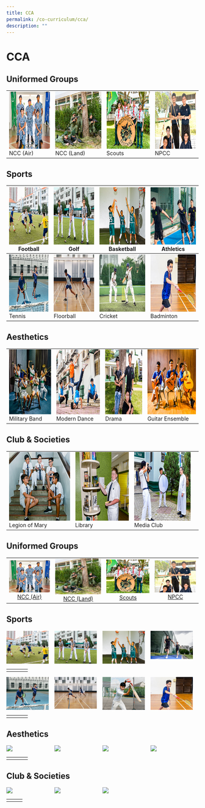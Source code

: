 ```yaml
---
title: CCA
permalink: /co-curriculum/cca/
description: ""
---
```

# CCA


## Uniformed Groups


|   |   |   |  |
| -------- | -------- | -------- | -------- | 
|  <img src="images/2022_Migration/NCCAir.jpg" style="width:250px; height:150px"> NCC (Air)    | <img src="images/2022_Migration/NCCLand_Thm.jpg" style="width:250px; height:150px"/>  NCC (Land)    | <img src="/images/2022_Migration/Scouts.jpg" style="width:250px; height:150px"/>  Scouts     |  <img src="/images/2022_Migration/NPCC.jpg" style="width:250px; height:150px"/> NPCC     |    

## Sports


<img src="/images/2022_Migration/football.jpg" style="width:250px; height:150px"/> Football  | <img src="/images/2022_Migration/Golf.jpg" style="width:250px; height:150px"/> Golf | <img src="/images/2022_Migration/Basketball.jpg" style="width:250px; height:150px"/> Basketball | <img src="/images/2022_Migration/track%20n%20Field.jpg" style="width:250px; height:150px"/> Athletics |
|-----|-----|-----|-----|
<a href="/cca/Sports/tennis/"><img src="/images/2022_Migration/tennis.jpg" style="width:250px; height:150px"/></a> Tennis  | <img src="/images/CCA_Update_Dec2022/Floorball_Thm.jpg" style="width:250px; height:150px"/> Floorball | <img src="/images/2022_Migration/Cricket.jpg" style="width:250px; height:150px"/> Cricket | <img src="/images/2022_Migration/Badminton.jpg" style="width:250px; height:150px"/> Badminton |

## Aesthetics

|   |   |   |  |
| -------- | -------- | -------- | -------- | 
<img src="images/2022_Migration/Military%20Band.jpg" style="width:250px; height:170px"/> Military Band  | <img src="images/2022_Migration/dance.jpg" style="width:250px; height:170px"/> Modern Dance | <img src="/images/2022_Migration/drama.jpg" style="width:250px; height:170px"/> Drama | <img src="/images/2022_Migration/Guitar%20Ensemble.jpg" style="width:250px; height:170px"/> Guitar Ensemble |


## Club & Societies

|   |   |   |  |
| -------- | -------- | -------- | -------- | 
 <img src="/images/2022_Migration/legion%20of%20mary.jpg" style="width:250px; height:180px"/> Legion of Mary  | <img src="/images/2022_Migration/Library.jpg" style="width:250px; height:180px"/> Library | <img src="/images/2022_Migration/media%20and%20design.jpg" style="width:250px; height:180px"/> Media Club |
 
##  **Uniformed Groups**

|  |  |  |  |
|:---:|:---:|:---:|:---:|
|<a href="https://staging.dgqb0jbouderh.amplifyapp.com/cca/Uniformed-Groups/ncc-air/"><img style="width:100%" src="/images/2022_Migration/NCCAir.jpg"></a>[NCC (Air)](https://staging.dgqb0jbouderh.amplifyapp.com/cca/Uniformed-Groups/ncc-air/) | <a href="https://staging.dgqb0jbouderh.amplifyapp.com/cca/Uniformed-Groups/ncc-land/"><img style="width:100%" src="/images/2022_Migration/NCCLand_Thm.jpg"></a>[NCC (Land)](https://staging.dgqb0jbouderh.amplifyapp.com/cca/Uniformed-Groups/ncc-land/) | <a href="https://staging.dgqb0jbouderh.amplifyapp.com/cca/Uniformed-Groups/scouts/"><img style="width:100%" src="/images/2022_Migration/Scouts.jpg"></a>[Scouts](https://staging.dgqb0jbouderh.amplifyapp.com/cca/Uniformed-Groups/scouts/) | <a href="https://staging.dgqb0jbouderh.amplifyapp.com/cca/Uniformed-Groups/npcc/"><img style="width:100%" src="/images/2022_Migration/NPCC.jpg"></a>[NPCC](https://staging.dgqb0jbouderh.amplifyapp.com/cca/Uniformed-Groups/npcc/) 


##  **Sports**
<p><a href="web">
<img src="/images/2022_Migration/football.jpg" style="width:22%;margin-right:15px;" align = "left">
</a></p>

<p><a href="web">
<img src="/images/2022_Migration/Golf.jpg" style="width:22%;margin-right:15px;" align = "left">
</a></p>

<p><a href="web">
<img src="/images/2022_Migration/Basketball.jpg" style="width:22%;margin-right:15px;" align = "left">
</a></p>

<p><a href="web">
<img src="/images/2022_Migration/Athletics.jpg" style="width:22%;margin-right:15px;" align = "left">
</a></p>

<br clear="left">

|  |  |  |  |
|:---:|:---:|:---:|:---:|
|  |  |  |  |

<p><a href="web">
<img src="/images/2022_Migration/tennis.jpg" style="width:22%;margin-right:15px;" align = "left">
</a></p>

<p><a href="web">
<img src="/images/CCA_Update_Dec2022/Floorball.jpeg" style="width:22%;margin-right:15px;" align = "left">
</a></p>

<p><a href="web">
<img src="/images/2022_Migration/cricket.jpg" style="width:22%;margin-right:15px;" align = "left">
</a></p>

<p><a href="web">
<img src="/images/2022_Migration/Badminton.jpg" style="width:22%;margin-right:15px;" align = "left">
</a></p>

<br clear="left">

|  |  |  |  |
|:---:|:---:|:---:|:---:|
|  |  |  |  |

##  **Aesthetics**
<p><a href="web">
<img src="/images/2022_Migration/bball.jpg" style="width:22%;margin-right:15px;" align = "left">
</a></p>

<p><a href="web">
<img src="/images/2022_Migration/bball.jpg" style="width:22%;margin-right:15px;" align = "left">
</a></p>

<p><a href="web">
<img src="/images/2022_Migration/bball.jpg" style="width:22%;margin-right:15px;" align = "left">
</a></p>

<p><a href="web">
<img src="/images/2022_Migration/bball.jpg" style="width:22%;margin-right:15px;" align = "left">
</a></p>

<br clear="left">

|  |  |  |  |
|:---:|:---:|:---:|:---:|
|  |  |  |  |

##  **Club & Societies**

<p><a href="web">
<img src="/images/2022_Migration/bball.jpg" style="width:22%;margin-right:15px;" align = "left">
</a></p>

<p><a href="web">
<img src="/images/2022_Migration/bball.jpg" style="width:22%;margin-right:15px;" align = "left">
</a></p>

<p><a href="web">
<img src="/images/2022_Migration/bball.jpg" style="width:22%;margin-right:15px;" align = "left">
</a></p>

<br clear="left">

|  |  |  |
|:---:|:---:|:---:|
|  |  |  |